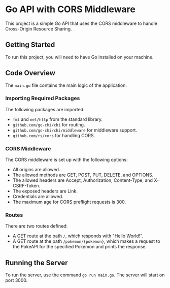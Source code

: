 # Go API with CORS Middleware

This project is a simple Go API that uses the CORS middleware to handle Cross-Origin Resource Sharing.

## Getting Started

To run this project, you will need to have Go installed on your machine.

## Code Overview

The `main.go` file contains the main logic of the application.

### Importing Required Packages

The following packages are imported:

- `fmt` and `net/http` from the standard library.
- `github.com/go-chi/chi` for routing.
- `github.com/go-chi/chi/middleware` for middleware support.
- `github.com/rs/cors` for handling CORS.

### CORS Middleware

The CORS middleware is set up with the following options:

- All origins are allowed.
- The allowed methods are GET, POST, PUT, DELETE, and OPTIONS.
- The allowed headers are Accept, Authorization, Content-Type, and X-CSRF-Token.
- The exposed headers are Link.
- Credentials are allowed.
- The maximum age for CORS preflight requests is 300.

### Routes

There are two routes defined:

- A GET route at the path `/`, which responds with "Hello World!".
- A GET route at the path `/pokemon/{pokemon}`, which makes a request to the PokeAPI for the specified Pokemon and prints the response.

## Running the Server

To run the server, use the command `go run main.go`. The server will start on port 3000.